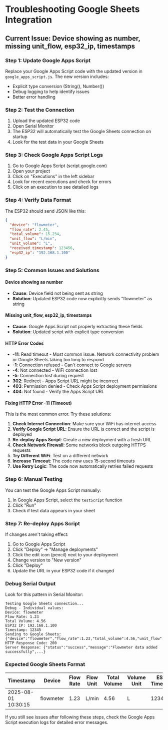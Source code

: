 # Troubleshooting Google Sheets Integration

## Current Issue: Device showing as number, missing unit_flow, esp32_ip, timestamps

### Step 1: Update Google Apps Script

Replace your Google Apps Script code with the updated version in `google_apps_script.js`. The new version includes:

- Explicit type conversion (String(), Number())
- Debug logging to help identify issues
- Better error handling

### Step 2: Test the Connection

1. Upload the updated ESP32 code
2. Open Serial Monitor
3. The ESP32 will automatically test the Google Sheets connection on startup
4. Look for the test data in your Google Sheets

### Step 3: Check Google Apps Script Logs

1. Go to Google Apps Script (script.google.com)
2. Open your project
3. Click on "Executions" in the left sidebar
4. Look for recent executions and check for errors
5. Click on an execution to see detailed logs

### Step 4: Verify Data Format

The ESP32 should send JSON like this:

```json
{
  "device": "flowmeter",
  "flow_rate": 2.45,
  "total_volume": 15.234,
  "unit_flow": "L/min",
  "unit_volume": "L",
  "received_timestamp": 123456,
  "esp32_ip": "192.168.1.100"
}
```

### Step 5: Common Issues and Solutions

#### Device showing as number

- **Cause**: Device field not being sent as string
- **Solution**: Updated ESP32 code now explicitly sends "flowmeter" as string

#### Missing unit_flow, esp32_ip, timestamps

- **Cause**: Google Apps Script not properly extracting these fields
- **Solution**: Updated script with explicit type conversion

#### HTTP Error Codes

- **-11**: Read timeout - Most common issue. Network connectivity problem or Google Sheets taking too long to respond
- **-1**: Connection refused - Can't connect to Google servers
- **-4**: Not connected - WiFi connection lost
- **-5**: Connection lost during request
- **302**: Redirect - Apps Script URL might be incorrect
- **403**: Permission denied - Check Apps Script deployment permissions
- **404**: Not found - Verify the Apps Script URL

#### Fixing HTTP Error -11 (Timeout)

This is the most common error. Try these solutions:

1. **Check Internet Connection**: Make sure your WiFi has internet access
2. **Verify Google Script URL**: Ensure the URL is correct and the script is deployed
3. **Re-deploy Apps Script**: Create a new deployment with a fresh URL
4. **Check Network Firewall**: Some networks block outgoing HTTPS requests
5. **Try Different WiFi**: Test on a different network
6. **Increase Timeout**: The code now uses 15-second timeouts
7. **Use Retry Logic**: The code now automatically retries failed requests

### Step 6: Manual Testing

You can test the Google Apps Script manually:

1. In Google Apps Script, select the `testScript` function
2. Click "Run"
3. Check if test data appears in your sheet

### Step 7: Re-deploy Apps Script

If changes aren't taking effect:

1. Go to Google Apps Script
2. Click "Deploy" → "Manage deployments"
3. Click the edit icon (pencil) next to your deployment
4. Change version to "New version"
5. Click "Deploy"
6. Update the URL in your ESP32 code if it changed

### Debug Serial Output

Look for this pattern in Serial Monitor:

```
Testing Google Sheets connection...
Debug - Individual values:
Device: flowmeter
Flow Rate: 1.23
Total Volume: 4.56
ESP32 IP: 192.168.1.100
Timestamp: 12345
Sending to Google Sheets: {"device":"flowmeter","flow_rate":1.23,"total_volume":4.56,"unit_flow":"L/min","unit_volume":"L","received_timestamp":12345,"esp32_ip":"192.168.1.100"}
HTTP Response Code: 200
Server Response: {"status":"success","message":"Flowmeter data added successfully",...}
```

### Expected Google Sheets Format

| Timestamp           | Device    | Flow Rate | Flow Unit | Total Volume | Volume Unit | ESP32 Timestamp | ESP32 IP      |
| ------------------- | --------- | --------- | --------- | ------------ | ----------- | --------------- | ------------- |
| 2025-08-01 10:30:15 | flowmeter | 1.23      | L/min     | 4.56         | L           | 12345           | 192.168.1.100 |

If you still see issues after following these steps, check the Google Apps Script execution logs for detailed error messages.
